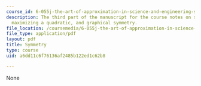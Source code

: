 ```yaml
---
course_id: 6-055j-the-art-of-approximation-in-science-and-engineering-spring-2008
description: The third part of the manuscript for the course notes on symmetry, calculus,
  maximizing a quadratic, and graphical symmetry.
file_location: /coursemedia/6-055j-the-art-of-approximation-in-science-and-engineering-spring-2008/a6dd11c6f76136af2485b122ed1c62b8_feb29a.pdf
file_type: application/pdf
layout: pdf
title: Symmetry
type: course
uid: a6dd11c6f76136af2485b122ed1c62b8

---
```

None